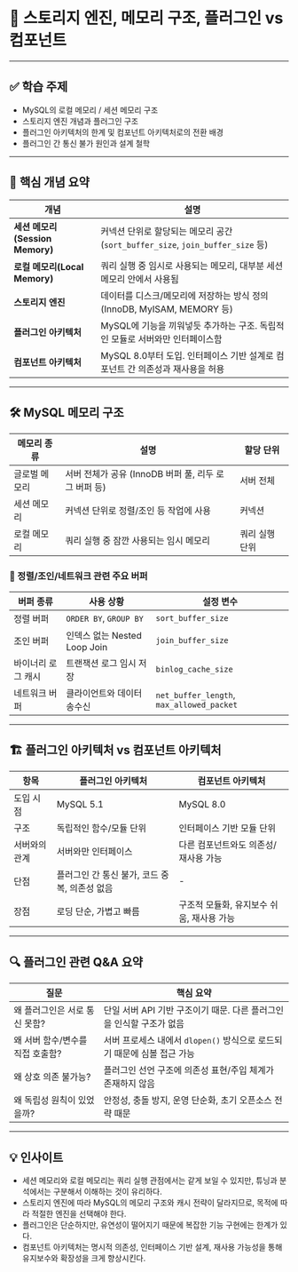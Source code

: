 # 📘 스토리지 엔진, 메모리 구조, 플러그인 vs 컴포넌트

---

## ✅ 학습 주제

* MySQL의 로컬 메모리 / 세션 메모리 구조
* 스토리지 엔진 개념과 플러그인 구조
* 플러그인 아키텍처의 한계 및 컴포넌트 아키텍처로의 전환 배경
* 플러그인 간 통신 불가 원인과 설계 철학

---

## 🧩 핵심 개념 요약

| 개념                         | 설명                                                             |
| -------------------------- | -------------------------------------------------------------- |
| **세션 메모리(Session Memory)** | 커넥션 단위로 할당되는 메모리 공간 (`sort_buffer_size`, `join_buffer_size` 등) |
| **로컬 메모리(Local Memory)**   | 쿼리 실행 중 임시로 사용되는 메모리, 대부분 세션 메모리 안에서 사용됨                       |
| **스토리지 엔진**                | 데이터를 디스크/메모리에 저장하는 방식 정의 (InnoDB, MyISAM, MEMORY 등)            |
| **플러그인 아키텍처**              | MySQL에 기능을 끼워넣듯 추가하는 구조. 독립적인 모듈로 서버와만 인터페이스함                  |
| **컴포넌트 아키텍처**              | MySQL 8.0부터 도입. 인터페이스 기반 설계로 컴포넌트 간 의존성과 재사용을 허용               |

---

## 🛠️ MySQL 메모리 구조

| 메모리 종류  | 설명                                  | 할당 단위    |
| ------- | ----------------------------------- | -------- |
| 글로벌 메모리 | 서버 전체가 공유 (InnoDB 버퍼 풀, 리두 로그 버퍼 등) | 서버 전체    |
| 세션 메모리  | 커넥션 단위로 정렬/조인 등 작업에 사용              | 커넥션      |
| 로컬 메모리  | 쿼리 실행 중 잠깐 사용되는 임시 메모리              | 쿼리 실행 단위 |

### 📌 정렬/조인/네트워크 관련 주요 버퍼

| 버퍼 종류      | 사용 상황                   | 설정 변수                                     |
| ---------- | ----------------------- | ----------------------------------------- |
| 정렬 버퍼      | `ORDER BY`, `GROUP BY`  | `sort_buffer_size`                        |
| 조인 버퍼      | 인덱스 없는 Nested Loop Join | `join_buffer_size`                        |
| 바이너리 로그 캐시 | 트랜잭션 로그 임시 저장           | `binlog_cache_size`                       |
| 네트워크 버퍼    | 클라이언트와 데이터 송수신          | `net_buffer_length`, `max_allowed_packet` |

---

## 🏗️ 플러그인 아키텍처 vs 컴포넌트 아키텍처

| 항목      | 플러그인 아키텍처                   | 컴포넌트 아키텍처                |
| ------- | --------------------------- | ------------------------ |
| 도입 시점   | MySQL 5.1                   | MySQL 8.0                |
| 구조      | 독립적인 함수/모듈 단위               | 인터페이스 기반 모듈 단위           |
| 서버와의 관계 | 서버와만 인터페이스                  | 다른 컴포넌트와도 의존성/재사용 가능     |
| 단점      | 플러그인 간 통신 불가, 코드 중복, 의존성 없음 | -                        |
| 장점      | 로딩 단순, 가볍고 빠름               | 구조적 모듈화, 유지보수 쉬움, 재사용 가능 |

---

## 🔍 플러그인 관련 Q\&A 요약

| 질문                  | 핵심 요약                                         |
| ------------------- | --------------------------------------------- |
| 왜 플러그인은 서로 통신 못함?   | 단일 서버 API 기반 구조이기 때문. 다른 플러그인을 인식할 구조가 없음     |
| 왜 서버 함수/변수를 직접 호출함? | 서버 프로세스 내에서 `dlopen()` 방식으로 로드되기 때문에 심볼 접근 가능 |
| 왜 상호 의존 불가능?        | 플러그인 선언 구조에 의존성 표현/주입 체계가 존재하지 않음             |
| 왜 독립성 원칙이 있었을까?     | 안정성, 충돌 방지, 운영 단순화, 초기 오픈소스 전략 때문             |

---

## 💡 인사이트

* 세션 메모리와 로컬 메모리는 쿼리 실행 관점에서는 같게 보일 수 있지만, 튜닝과 분석에서는 구분해서 이해하는 것이 유리하다.
* 스토리지 엔진에 따라 MySQL의 메모리 구조와 캐시 전략이 달라지므로, 목적에 따라 적절한 엔진을 선택해야 한다.
* 플러그인은 단순하지만, 유연성이 떨어지기 때문에 복잡한 기능 구현에는 한계가 있다.
* 컴포넌트 아키텍처는 명시적 의존성, 인터페이스 기반 설계, 재사용 가능성을 통해 유지보수와 확장성을 크게 향상시킨다.

